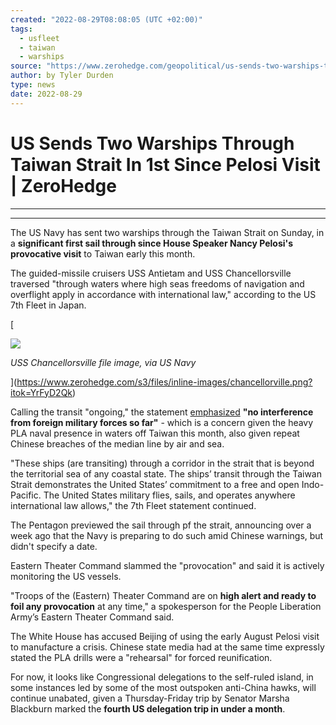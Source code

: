 ```yaml
---
created: "2022-08-29T08:08:05 (UTC +02:00)"
tags:
  - usfleet
  - taiwan
  - warships
source: "https://www.zerohedge.com/geopolitical/us-sends-two-warships-through-taiwan-strait-1st-pelosi-visit"
author: by Tyler Durden
type: news
date: 2022-08-29
---
```


# US Sends Two Warships Through Taiwan Strait In 1st Since Pelosi Visit | ZeroHedge

---

---

The US Navy has sent two warships through the Taiwan Strait on Sunday, in a **significant first sail through since House Speaker Nancy Pelosi's provocative visit** to Taiwan early this month.

The guided-missile cruisers USS Antietam and USS Chancellorsville traversed "through waters where high seas freedoms of navigation and overflight apply in accordance with international law," according to the US 7th Fleet in Japan.

\[

![](https://assets.zerohedge.com/s3fs-public/styles/inline_image_mobile/public/inline-images/chancellorville.png?itok=YrFyD2Qk)

*USS Chancellorsville file image, via US Navy*

\](https://www.zerohedge.com/s3/files/inline-images/chancellorville.png?itok=YrFyD2Qk)

Calling the transit "ongoing," the statement [emphasized](https://www.politico.com/news/2022/08/28/taiwan-warships-china-pelosi-00054008) **"no interference from foreign military forces so far"** - which is a concern given the heavy PLA naval presence in waters off Taiwan this month, also given repeat Chinese breaches of the median line by air and sea.

"These ships (are transiting) through a corridor in the strait that is beyond the territorial sea of any coastal state. The ships’ transit through the Taiwan Strait demonstrates the United States’ commitment to a free and open Indo-Pacific. The United States military flies, sails, and operates anywhere international law allows," the 7th Fleet statement continued.

The Pentagon previewed the sail through pf the strait, announcing over a week ago that the Navy is preparing to do such amid Chinese warnings, but didn't specify a date.

Eastern Theater Command slammed the "provocation" and said it is actively monitoring the US vessels. 

"Troops of the (Eastern) Theater Command are on **high alert and ready to foil any provocation** at any time," a spokesperson for the People Liberation Army’s Eastern Theater Command said.

The White House has accused Beijing of using the early August Pelosi visit to manufacture a crisis. Chinese state media had at the same time expressly stated the PLA drills were a "rehearsal" for forced reunification.

For now, it looks like Congressional delegations to the self-ruled island, in some instances led by some of the most outspoken anti-China hawks, will continue unabated, given a Thursday-Friday trip by Senator Marsha Blackburn marked the **fourth US delegation trip in under a month**.
